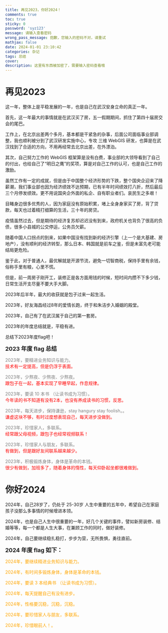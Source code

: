 ```yaml
---
title: 再见2023，你好2024！
comments: true
toc: true
sticky: 0
password: 'syz123'
message: 请输入查看密码
wrong_pass_message: 抱歉，您输入的密码不对，请重试
mathjax: false
date: 2024-01-01 23:10:42
categories: 杂记
tags: 总结
cover:
description: 这里有东西被加密了，需要输入密码查看哦
---
```


# 再见2023

这一年，整体上是平稳发展的一年，也是自己在武汉安身立命的真正一年。

首先，这一年最大的事情就是在武汉买了房，五一假期期间，抓住了第四十届房交会的尾巴。

工作上，在北京出差两个多月，基本都是干紧急的杂事，后面公司面临事业部调整，我也顺利被分到了武汉研发实施中心，专攻 三维 WebGIS 研发，也算是在武汉找到了合适的方向，不用再经常去北京出差，在外漂泊。

其次，自己努力工作的 WebGIS 框架算是没有白费，事业部的大领导看到了自己的付出，也给自己了“明日之鹰”的奖项，算是对自己工作的认可，也是自己工作的激励。

虽然工作有一定的成就，但是由于中国整个经济形势的下跌，整个国央企迎来了降薪潮，我们事业部也因为经济绩效不达预期，已有半年时间绩效打八折，然后最后三个月停发绩效。更不用说国央企外面的私企、自有职业者们。哀民生之多艰！

目睹身边很多优秀的人，因为家庭没有原始积累，堵上全身身家买了房，背了贷款，每天也过着精打细算的生活，三十年的房贷。

疫情虽然过去，但是期待的经济复苏却迟迟没有到来，政府机关也背负了很高的负债，很多小县城的公交停运，公务员欠薪。

随着中国人口拐点的到来，如果中国没有找到新的经济引擎（上一个是大基建、房地产），没有顺利的经济转型，那么日本、韩国就是前车之鉴，但是未富先老可能结局更危险。

鉴于此，对于普通人，最优解就是开源节流，避免一切智商税，保持手里有余钱，俗称手里有粮，心里不慌。

但是，前一周房子刚开工，装修正是各方面用钱的时候，短时间内攒不下多少钱，日常生活开支尽量不要大手大脚。

2023年后半年，最大的收获就是包子过来一起生活。

2023年，好友海昌经过8年的爱情长跑，终于和朱洁步入婚姻的殿堂。

2023年，自己有了在武汉属于自己的第一套房。

2023年的年度总结就是，平稳有进。

总结下2023年度flag吧！

**<font size=4>2023 年度 flag 总结</font>** <br>

<font color=gray>2023年，要精进业务知识与能力。</font><br>
<font color=red> 技术有一定提高，但是仍浮于表面。</font> <br>

<font color=gray>2023年，少熬夜、少熬夜、少熬夜。</font><br>
<font color=red> 跟包子在一起，基本实现了早睡早起，作息规律。</font> <br>

<font color=gray>2023年，要读 10 本书 （让读书成为习惯）。</font><br>
<font color=red> 今年读的书不知道有没有2本，也没有养成读书的习惯，反思。</font> <br>

<font color=gray>2023年，每天进步，保持谦逊，stay hangury stay foolish。。</font><br>
<font color=red> 谦虚这块不够，有时过度想表现自己，每天进步没做到。</font> <br>

<font color=gray>2023年，珍惜家人，多联系。</font><br>
<font color=red> 经常跟父母视频，跟包子也经常视频联系！</font> <br>

<font color=gray>2023年，珍惜家人与朋友，多联系。</font> <br>
<font color=red> 有做到，但是跟好友间联系越来越少。</font>

<font color=gray>2023年，积极锻炼身体，身体是革命的本钱。</font> <br>
<font color=red> 很少有做到，加班多了，随着身体的惰性，每天仰卧起坐都很难做到。</font>

# 你好2024

2024年，自己28岁了，仍处于 25-30岁 人生中重要的五年中，希望自己在家庭孩子没那么多事情的时候增进本领。

2024年，也是自己人生中很重要的一年，好几个关键的事件，譬如新房装修、结婚等等，每一个都是人生大事，在兼顾工作的同时，做好装修。

2024年，自己要继续稳扎稳打，步步为营，无所畏惧，勇往直前。

**<font size=4>2024 年度 flag 如下：</font>** <br>

<font color=orange>

2024年，要继续精进业务知识与能力。<br>

2024年，有时间多锻炼身体，身体是革命的本钱。<br>

2024年，要读 3 本经典书 （让读书成为习惯）。<br>

2024年，每天提醒自己有没有进步。<br>

2024年，性格要沉稳，沉稳，沉稳。<br>

2024年，要珍惜家人与朋友，多联系。<br>

2024年，珍惜眼前人！。

</font>